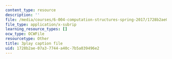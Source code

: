```yaml
---
content_type: resource
description: ''
file: /media/courses/6-004-computation-structures-spring-2017/1728b2ae07a37744a40c7b5a039496e2_ZUWb9HHXGHM.srt
file_type: application/x-subrip
learning_resource_types: []
ocw_type: OCWFile
resourcetype: Other
title: 3play caption file
uid: 1728b2ae-07a3-7744-a40c-7b5a039496e2
---
```

